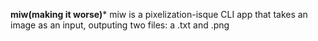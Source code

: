**miw(making it worse)***
miw is a pixelization-isque CLI app that takes an image as an input, outputing two files: a .txt and .png 
